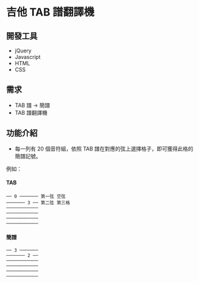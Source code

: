 # 吉他 TAB 譜翻譯機

## 開發工具
* jQuery
* Javascript
* HTML
* CSS

## 需求
* TAB 譜 → 簡譜
* TAB 譜翻譯機

## 功能介紹
* 每一列有 20 個音符組，依照 TAB 譜在對應的弦上選擇格子，即可獲得此格的簡譜記號。

例如：

#### TAB
```
── 0 ─────── 第一弦 空弦
─────── 3 ── 第二弦 第三格
────────────
────────────
────────────
────────────
```

#### 簡譜
```
── 3 ───────
─────── 2 ──
────────────
────────────
────────────
────────────
```